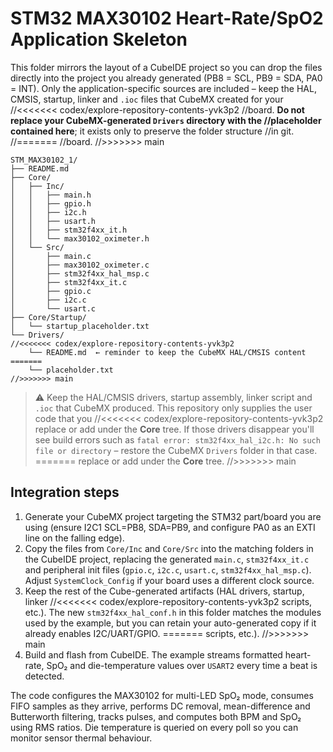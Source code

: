 # STM32 MAX30102 Heart-Rate/SpO2 Application Skeleton

This folder mirrors the layout of a CubeIDE project so you can drop the
files directly into the project you already generated (PB8 = SCL, PB9 = SDA,
PA0 = INT).  Only the application-specific sources are included – keep the
HAL, CMSIS, startup, linker and `.ioc` files that CubeMX created for your
//<<<<<<< codex/explore-repository-contents-yvk3p2
//board.  **Do not replace your CubeMX-generated `Drivers` directory with the
//placeholder contained here**; it exists only to preserve the folder structure
//in git.
//=======
//board.
//>>>>>>> main

```
STM_MAX30102_1/
├── README.md
├── Core/
│   ├── Inc/
│   │   ├── main.h
│   │   ├── gpio.h
│   │   ├── i2c.h
│   │   ├── usart.h
│   │   ├── stm32f4xx_it.h
│   │   └── max30102_oximeter.h
│   └── Src/
│       ├── main.c
│       ├── max30102_oximeter.c
│       ├── stm32f4xx_hal_msp.c
│       ├── stm32f4xx_it.c
│       ├── gpio.c
│       ├── i2c.c
│       └── usart.c
├── Core/Startup/
│   └── startup_placeholder.txt
└── Drivers/
//<<<<<<< codex/explore-repository-contents-yvk3p2
    └── README.md  ← reminder to keep the CubeMX HAL/CMSIS content
=======
    └── placeholder.txt
//>>>>>>> main
```

> ⚠️ Keep the HAL/CMSIS drivers, startup assembly, linker script and `.ioc`
> that CubeMX produced.  This repository only supplies the user code that you
//<<<<<<< codex/explore-repository-contents-yvk3p2
> replace or add under the **Core** tree.  If those drivers disappear you'll
> see build errors such as `fatal error: stm32f4xx_hal_i2c.h: No such file or
> directory` – restore the CubeMX `Drivers` folder in that case.
=======
> replace or add under the **Core** tree.
//>>>>>>> main

## Integration steps

1. Generate your CubeMX project targeting the STM32 part/board you are using
   (ensure I2C1 SCL=PB8, SDA=PB9, and configure PA0 as an EXTI line on the
   falling edge).
2. Copy the files from `Core/Inc` and `Core/Src` into the matching folders in
   the CubeIDE project, replacing the generated `main.c`, `stm32f4xx_it.c`
   and peripheral init files (`gpio.c`, `i2c.c`, `usart.c`, `stm32f4xx_hal_msp.c`).
   Adjust `SystemClock_Config` if your board uses a different clock source.
3. Keep the rest of the Cube-generated artifacts (HAL drivers, startup, linker
//<<<<<<< codex/explore-repository-contents-yvk3p2
   scripts, etc.).  The new `stm32f4xx_hal_conf.h` in this folder matches the
   modules used by the example, but you can retain your auto-generated copy if
   it already enables I2C/UART/GPIO.
=======
   scripts, etc.).
//>>>>>>> main
4. Build and flash from CubeIDE.  The example streams formatted heart-rate,
   SpO₂ and die-temperature values over `USART2` every time a beat is detected.

The code configures the MAX30102 for multi-LED SpO₂ mode, consumes FIFO samples
as they arrive, performs DC removal, mean-difference and Butterworth filtering,
tracks pulses, and computes both BPM and SpO₂ using RMS ratios.  Die temperature
is queried on every poll so you can monitor sensor thermal behaviour.

